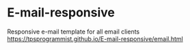 # E-mail-responsive
Responsive e-mail template for all email clients
https://tpsprogrammist.github.io/E-mail-responsive/email.html
